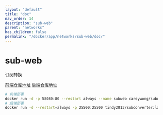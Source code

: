 ```yaml
---
layout: "default"
title: "doc"
nav_order: 14
description: "sub-web"
parent: "networks"
has_children: false
permalink: "/docker/app/networks/sub-web/doc/"
---
```


# sub-web

订阅转换

[前端仓库地址](https://github.com/CareyWang/sub-web?tab=readme-ov-file#install)
[后端仓库地址](https://github.com/tindy2013/subconverter)

```bash
# 前端部署
docker run -d -p 58080:80 --restart always --name subweb careywong/subweb:latest
# 后端部署
docker run -d --restart=always -p 25500:25500 tindy2013/subconverter:latest
```
